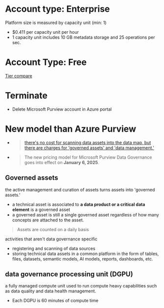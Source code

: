 # Account type: Enterprise

Platform size is measured by capacity unit (min: 1)
- $0.411 per capacity unit per hour
- 1 capacity unit includes 10 GB metadata storage and 25 operations per sec.

# Account Type: Free
[Tier compare](https://learn.microsoft.com/en-us/purview/free-version)


# Terminate
- Delete Microsoft Purview account in Azure portal

# New model than Azure Purview
- > [there's no cost for scanning data assets into the data map, but there are charges for 'governed assets' and 'data management.'](https://learn.microsoft.com/en-us/purview/ms-purview-new-dg-pricing-faq)
- > The new pricing model for Microsoft Purview Data Governance goes into effect on **January 6, 2025**.

## Governed assets
the active management and curation of assets turns assets into 'governed assets.'
- a technical asset is associated to **a data product or a critical data element** is a governed asset
- a governed asset is still a single governed asset regardless of how many concepts are attached to the asset.

> Assets are counted on a daily basis

activities that aren't data governance specific
- registering and scanning of data sources
- storing technical data assets in a common platform in the form of tables, files, datasets, semantic models, AI models, reports, dashboards, etc.

## data governance processing unit (DGPU)
a fully managed compute unit used to run compute heavy capabilities such as data quality and data health management.
- Each DGPU is 60 minutes of compute time 
  
